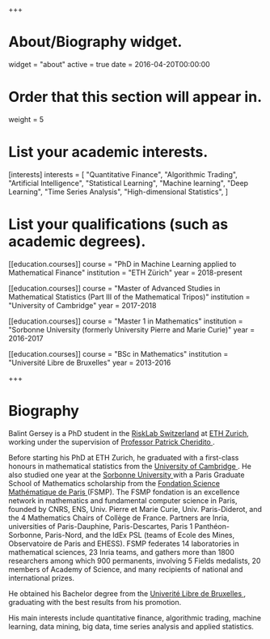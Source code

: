 +++
# About/Biography widget.
widget = "about"
active = true
date = 2016-04-20T00:00:00

# Order that this section will appear in.
weight = 5

# List your academic interests.
[interests]
  interests = [
    "Quantitative Finance",
    "Algorithmic Trading", 
    "Artificial Intelligence", 
    "Statistical Learning", 
    "Machine learning", 
    "Deep Learning",
    "Time Series Analysis", 
    "High-dimensional Statistics",
  ]

# List your qualifications (such as academic degrees).
[[education.courses]]
  course = "PhD in Machine Learning applied to Mathematical Finance"
  institution = "ETH Zürich"
  year = 2018-present

[[education.courses]]
  course = "Master of Advanced Studies in Mathematical Statistics (Part III of the Mathematical Tripos)"
  institution = "University of Cambridge"
  year = 2017-2018
  
[[education.courses]]
  course = "Master 1 in Mathematics"
  institution = "Sorbonne University (formerly University Pierre and Marie Curie)"
  year = 2016-2017

[[education.courses]]
  course = "BSc in Mathematics"
  institution = "Université Libre de Bruxelles"
  year = 2013-2016
 
+++

# Biography

Balint Gersey is a PhD student in the <a href="http://www.risklab.ch/" target="_blank">RiskLab Switzerland</a> at <a href="https://www.ethz.ch/en.html" target="_blank">ETH Zurich</a>, working under the supervision of <a href="https://people.math.ethz.ch/~patrickc/" target = "_blank"> Professor Patrick Cheridito </a>.

Before starting his PhD at ETH Zurich, he graduated with a first-class honours in mathematical statistics from the <a href="https://www.cam.ac.uk/"> University of Cambridge </a>. He also studied one year at the <a href="https://www.sorbonne-universite.fr/" target = "_blank"> Sorbonne University </a> with a Paris Graduate School of Mathematics scholarship from the <a href="https://www.sciencesmaths-paris.fr/" target="_blank"> Fondation Science Mathématique de Paris </a> (FSMP). The FSMP fondation is an excellence network in mathematics and fundamental computer science in Paris, founded by CNRS, ENS, Univ. Pierre et Marie Curie, Univ. Paris-Diderot, and the 4 Mathematics Chairs of Collège de France. Partners are Inria, universities of Paris-Dauphine, Paris-Descartes, Paris 1 Panthéon-Sorbonne, Paris-Nord, and the IdEx PSL (teams of Ecole des Mines, Observatoire de Paris and EHESS). FSMP federates 14 laboratories in mathematical sciences, 23 Inria teams, and gathers more than 1800 researchers among which 900 permanents, involving 5 Fields medalists, 20 members of Academy of Science, and many recipients of national and international prizes.

He obtained his Bachelor degree from the <a href="http://ulb.ac.be/" target="_blank"> Univerité Libre de Bruxelles </a>, graduating with the best results from his promotion.

His main interests include quantitative finance, algorithmic trading, machine learning, data mining, big data, time series analysis and applied statistics.
